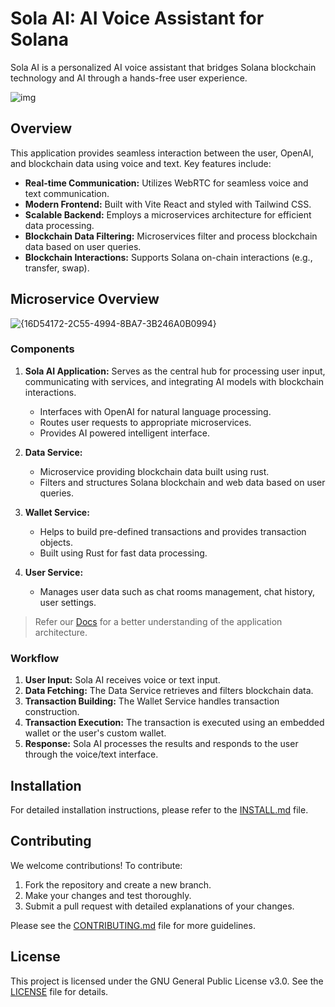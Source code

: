 # Sola AI: AI Voice Assistant for Solana

Sola AI is a personalized AI voice assistant that bridges Solana blockchain technology and AI through a hands-free user experience.

![img](https://github.com/user-attachments/assets/b7217eeb-20bc-408f-89c9-0883c13dd175)

## Overview

This application provides seamless interaction between the user, OpenAI, and blockchain data using voice and text. Key features include:

* **Real-time Communication:** Utilizes WebRTC for seamless voice and text communication.
* **Modern Frontend:** Built with Vite React and styled with Tailwind CSS.
* **Scalable Backend:** Employs a microservices architecture for efficient data processing.
* **Blockchain Data Filtering:** Microservices filter and process blockchain data based on user queries.
* **Blockchain Interactions:** Supports Solana on-chain interactions (e.g., transfer, swap).

## Microservice Overview

![{16D54172-2C55-4994-8BA7-3B246A0B0994}](https://github.com/user-attachments/assets/f83edd23-b696-4630-a2e6-2f6bc59f6107)

### Components

1. **Sola AI Application:** Serves as the central hub for processing user input, communicating with services, and integrating AI models with blockchain interactions.
   * Interfaces with OpenAI for natural language processing.
   * Routes user requests to appropriate microservices.
   * Provides AI powered intelligent interface.

2. **Data Service:**
   * Microservice providing blockchain data built using rust.
   * Filters and structures Solana blockchain and web data based on user queries.

3. **Wallet Service:**
   * Helps to build pre-defined transactions and provides transaction objects.
   * Built using Rust for fast data processing.

4. **User Service:**
   * Manages user data such as chat rooms management, chat history, user settings.

> Refer our [Docs](https://docs.solaai.xyz/application-overview/high-level-architecture) for a better understanding of the application architecture. 

### Workflow

1. **User Input:** Sola AI receives voice or text input.
2. **Data Fetching:** The Data Service retrieves and filters blockchain data.
3. **Transaction Building:** The Wallet Service handles transaction construction.
4. **Transaction Execution:** The transaction is executed using an embedded wallet or the user's custom wallet.
5. **Response:** Sola AI processes the results and responds to the user through the voice/text interface.

## Installation

For detailed installation instructions, please refer to the [INSTALL.md](INSTALL.md) file.

## Contributing

We welcome contributions! To contribute:

1. Fork the repository and create a new branch.
2. Make your changes and test thoroughly.
3. Submit a pull request with detailed explanations of your changes.

Please see the [CONTRIBUTING.md](CONTRIBUTING.md) file for more guidelines.

## License

This project is licensed under the GNU General Public License v3.0. See the [LICENSE](LICENSE) file for details.
